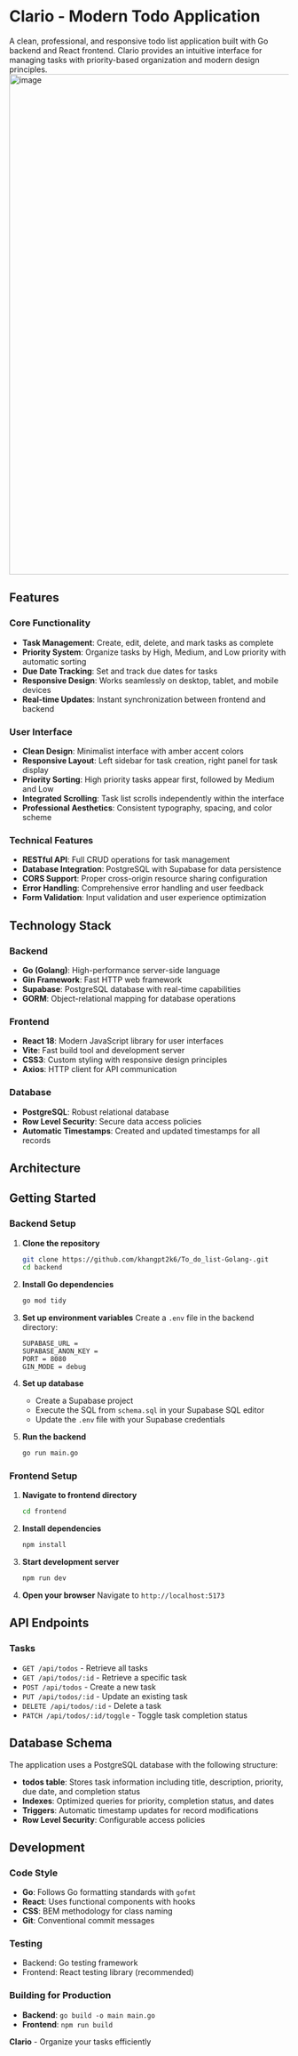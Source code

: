 # Clario - Modern Todo Application

A clean, professional, and responsive todo list application built with Go backend and React frontend. Clario provides an intuitive interface for managing tasks with priority-based organization and modern design principles.
<img width="1590" height="900" alt="image" src="https://github.com/user-attachments/assets/b5933d42-cb1f-4aa2-9b7d-d75c80df38e2" />
## Features

### Core Functionality
- **Task Management**: Create, edit, delete, and mark tasks as complete
- **Priority System**: Organize tasks by High, Medium, and Low priority with automatic sorting
- **Due Date Tracking**: Set and track due dates for tasks
- **Responsive Design**: Works seamlessly on desktop, tablet, and mobile devices
- **Real-time Updates**: Instant synchronization between frontend and backend

### User Interface
- **Clean Design**: Minimalist interface with amber accent colors
- **Responsive Layout**: Left sidebar for task creation, right panel for task display
- **Priority Sorting**: High priority tasks appear first, followed by Medium and Low
- **Integrated Scrolling**: Task list scrolls independently within the interface
- **Professional Aesthetics**: Consistent typography, spacing, and color scheme

### Technical Features
- **RESTful API**: Full CRUD operations for task management
- **Database Integration**: PostgreSQL with Supabase for data persistence
- **CORS Support**: Proper cross-origin resource sharing configuration
- **Error Handling**: Comprehensive error handling and user feedback
- **Form Validation**: Input validation and user experience optimization

## Technology Stack

### Backend
- **Go (Golang)**: High-performance server-side language
- **Gin Framework**: Fast HTTP web framework
- **Supabase**: PostgreSQL database with real-time capabilities
- **GORM**: Object-relational mapping for database operations

### Frontend
- **React 18**: Modern JavaScript library for user interfaces
- **Vite**: Fast build tool and development server
- **CSS3**: Custom styling with responsive design principles
- **Axios**: HTTP client for API communication

### Database
- **PostgreSQL**: Robust relational database
- **Row Level Security**: Secure data access policies
- **Automatic Timestamps**: Created and updated timestamps for all records

## Architecture



## Getting Started

### Backend Setup

1. **Clone the repository**
   ```bash
   git clone https://github.com/khangpt2k6/To_do_list-Golang-.git
   cd backend
   ```

2. **Install Go dependencies**
   ```bash
   go mod tidy
   ```

3. **Set up environment variables**
   Create a `.env` file in the backend directory:
   ```env
   SUPABASE_URL =
   SUPABASE_ANON_KEY = 
   PORT = 8080
   GIN_MODE = debug
   ```

4. **Set up database**
   - Create a Supabase project
   - Execute the SQL from `schema.sql` in your Supabase SQL editor
   - Update the `.env` file with your Supabase credentials

5. **Run the backend**
   ```bash
   go run main.go
   ```

### Frontend Setup

1. **Navigate to frontend directory**
   ```bash
   cd frontend
   ```

2. **Install dependencies**
   ```bash
   npm install
   ```

3. **Start development server**
   ```bash
   npm run dev
   ```

4. **Open your browser**
   Navigate to `http://localhost:5173`

## API Endpoints

### Tasks
- `GET /api/todos` - Retrieve all tasks
- `GET /api/todos/:id` - Retrieve a specific task
- `POST /api/todos` - Create a new task
- `PUT /api/todos/:id` - Update an existing task
- `DELETE /api/todos/:id` - Delete a task
- `PATCH /api/todos/:id/toggle` - Toggle task completion status

## Database Schema

The application uses a PostgreSQL database with the following structure:

- **todos table**: Stores task information including title, description, priority, due date, and completion status
- **Indexes**: Optimized queries for priority, completion status, and dates
- **Triggers**: Automatic timestamp updates for record modifications
- **Row Level Security**: Configurable access policies

## Development

### Code Style
- **Go**: Follows Go formatting standards with `gofmt`
- **React**: Uses functional components with hooks
- **CSS**: BEM methodology for class naming
- **Git**: Conventional commit messages

### Testing
- Backend: Go testing framework
- Frontend: React testing library (recommended)

### Building for Production
- **Backend**: `go build -o main main.go`
- **Frontend**: `npm run build`

**Clario** - Organize your tasks efficiently

